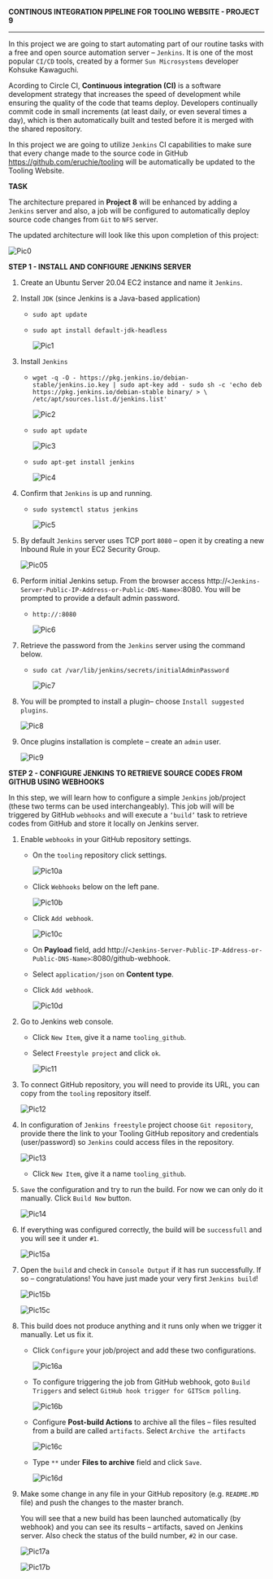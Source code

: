 **CONTINOUS INTEGRATION PIPELINE FOR TOOLING WEBSITE - PROJECT 9**
___
In this project we are going to start automating part of our routine tasks with a free and open source automation server – `Jenkins`. It is one of the most popular `CI/CD` tools, created by a former `Sun Microsystems` developer Kohsuke Kawaguchi.

Acording to Circle CI, **Continuous integration (CI)** is a software development strategy that increases the speed of development while ensuring the quality of the code that teams deploy. Developers continually commit code in small increments (at least daily, or even several times a day), which is then automatically built and tested before it is merged with the shared repository.

In this project we are going to utilize `Jenkins` CI capabilities to make sure that every change made to the source code in GitHub https://github.com/eruchie/tooling will be automatically be updated to the Tooling Website.

**TASK**

The architecture prepared in **Project 8** will be enhanced by adding a `Jenkins` server and also, a job will be configured to automatically deploy source code changes from `Git` to `NFS` server.

The updated architecture will look like this upon completion of this project:

![Pic0](./project9Pictures/step0_p9.JPG)

**STEP 1 - INSTALL AND CONFIGURE JENKINS SERVER**

1. Create an Ubuntu Server 20.04 EC2 instance and name it `Jenkins`.

2. Install `JDK` (since Jenkins is a Java-based application)

   - `sudo apt update`
   - `sudo apt install default-jdk-headless`

     ![Pic1](./project9Pictures/step1_p9.JPG)

3. Install `Jenkins` 

   - `wget -q -O - https://pkg.jenkins.io/debian-stable/jenkins.io.key | sudo apt-key add -
      sudo sh -c 'echo deb https://pkg.jenkins.io/debian-stable binary/ > \
      /etc/apt/sources.list.d/jenkins.list'` 

     ![Pic2](./project9Pictures/step2_p9.JPG)

    - `sudo apt update`

      ![Pic3](./project9Pictures/step3_p9.JPG)

    - `sudo apt-get install jenkins`

      ![Pic4](./project9Pictures/step4_p9.JPG)
    
4. Confirm that `Jenkins` is up and running. 

   - `sudo systemctl status jenkins` 

     ![Pic5](./project9Pictures/step5_p9.JPG)

5. By default `Jenkins` server uses TCP port `8080` – open it by creating a new Inbound Rule in your EC2 Security Group.

    ![Pic05](./project9Pictures/step05_p9.JPG)

6. Perform initial Jenkins setup.
From the browser access http://`<Jenkins-Server-Public-IP-Address-or-Public-DNS-Name>`:8080. You will be prompted to provide a default admin password.

   - `http://`<Jenkins-Server-Public-IP-Address-or-Public-DNS-Name>`:8080` 

     ![Pic6](./project9Pictures/step6_p9.JPG)

7. Retrieve the password from the `Jenkins` server using the command below.

   - `sudo cat /var/lib/jenkins/secrets/initialAdminPassword` 

     ![Pic7](./project9Pictures/step7_p9.JPG)

8. You will be prompted to install a plugin– choose `Install suggested plugins`. 

     ![Pic8](./project9Pictures/step8_p9.JPG)

9. Once plugins installation is complete – create an `admin` user. 

     ![Pic9](./project9Pictures/step9_p9.JPG)


**STEP 2 - CONFIGURE JENKINS TO RETRIEVE SOURCE CODES FROM GITHUB USING WEBHOOKS**

In this step, we will learn how to configure a simple `Jenkins` job/project (these two terms can be used interchangeably). This job will will be triggered by GitHub `webhooks` and will execute a `‘build’` task to retrieve codes from GitHub and store it locally on Jenkins server.

1. Enable `webhooks` in your GitHub repository settings.

   - On the `tooling` repository click settings.

     ![Pic10a](./project9Pictures/step10a_p9.JPG)
   
   - Click `Webhooks` below on the left pane. 

     ![Pic10b](./project9Pictures/step10b_p9.JPG)

   - Click `Add webhook`.

     ![Pic10c](./project9Pictures/step10c_p9.JPG)
   
   - On **Payload** field, add http://`<Jenkins-Server-Public-IP-Address-or-Public-DNS-Name>`:8080/github-webhook. 

   - Select `application/json` on **Content type**. 

   - Click `Add webhook`.

     ![Pic10d](./project9Pictures/step10d_p9.JPG)

2. Go to Jenkins web console.

   - Click `New Item`, give it a name `tooling_github`.
   
   - Select `Freestyle project` and click `ok`.

     ![Pic11](./project9Pictures/step11_p9.JPG)

3. To connect GitHub repository, you will need to provide its URL, you can copy from the `tooling` repository itself.

    ![Pic12](./project9Pictures/step12_p9.JPG) 

4. In configuration of `Jenkins freestyle` project choose `Git repository`, provide there the link to your Tooling GitHub repository and credentials (user/password) so `Jenkins` could access files in the repository. 

    ![Pic13](./project9Pictures/step13_p9.JPG) 

   - Click `New Item`, give it a name `tooling_github`.

5. `Save` the configuration and try to run the build. For now we can only do it manually. Click `Build Now` button.  

    ![Pic14](./project9Pictures/step14_p9.JPG) 

6. If everything was configured correctly, the build will be `successfull` and you will see it under `#1`.

     ![Pic15a](./project9Pictures/step15a_p9.JPG)

7. Open the `build` and check in `Console Output` if it has run successfully. If so – congratulations! You have just made your very first `Jenkins build`!

     ![Pic15b](./project9Pictures/step15b_p9.JPG)

     ![Pic15c](./project9Pictures/step15c_p9.JPG)

8. This build does not produce anything and it runs only when we trigger it manually. Let us fix it.

   - Click `Configure` your job/project and add these two configurations.

     ![Pic16a](./project9Pictures/step16a_p9.JPG)

    - To configure triggering the job from GitHub webhook, goto `Build Triggers` and select `GitHub hook trigger for GITScm polling`.

      ![Pic16b](./project9Pictures/step16b_p9.JPG)

    - Configure **Post-build Actions** to archive all the files – files resulted from a build are called `artifacts`. Select `Archive the artifacts`

      ![Pic16c](./project9Pictures/step16c_p9.JPG)

    - Type `**` under **Files to archive** field and click `Save`.

      ![Pic16d](./project9Pictures/step16d_p9.JPG)

9. Make some change in any file in your GitHub repository (e.g. `README.MD` file) and push the changes to the master branch.

   You will see that a new build has been launched automatically (by webhook) and you can see its results – artifacts, saved on Jenkins server.
   Also check the status of the build number, `#2` in our case.

     ![Pic17a](./project9Pictures/step17a_p9.JPG)

      ![Pic17b](./project9Pictures/step17b_p9.JPG)


